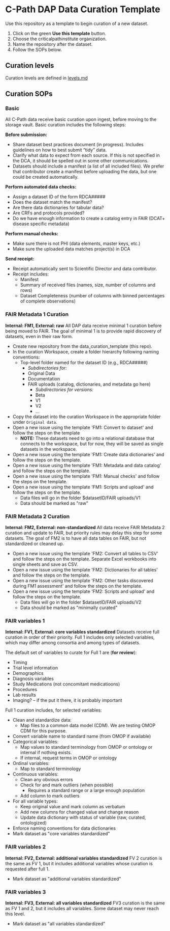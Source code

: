 # C-Path DAP Data Curation Template
Use this repository as a template to begin curation of a new dataset.

1. Click on the green **Use this template** button.
2. Choose the criticalpathinstitute organization.
3. Name the repository after the dataset.
4. Follow the SOPs below.

## Curation levels
Curation levels are defined in [levels.md](https://github.com/criticalpathinstitute/data_curation_template/blob/main/levels.md)

## Curation SOPs

### Basic 
All C-Path data receive basic curation upon ingest, before moving to the storage vault. Basic curation includes the following steps:

**Before submission:**

- Share dataset best practices document (in progress). Includes guidelines on how to best submit “tidy” data. 
- Clarify what data to expect from each source. If this is not specified in the DCA, it should be spelled out in some other communications. 
- Datasets should include a manifest (a list of all included files). We prefer that contributor create a manifest before uploading the data, but one could be created automatically. 

**Perform automated data checks:**

- Assign a dataset ID of the form RDCA##### 
- Does the dataset match the manifest? 
- Are there data dictionaries for tabular data? 
- Are CRFs and protocols provided? 
- Do we have enough information to create a catalog entry in FAIR (DCAT+ disease specific metadata) 

**Perform manual checks:** 

- Make sure there is not PHI (data elements, master keys, etc.)  
- Make sure the uploaded data matches project(s) in DCA 

**Send receipt:**
- Receipt automatically sent to Scientific Director and data contributor.
- Receipt includes: 
    - Manifest 
    - Summary of received files (names, size, number of columns and rows) 
    - Dataset Completeness (number of columns with binned percentages of complete observations) 

### FAIR Metadata 1 Curation
**Internal: FM1, External: raw**
All DAP data receive minimal 1 curation before being moved to FAIR. The goal of minimal 1 is to provide rapid discovery of datasets, even in their raw form.

 - Create new repository from the data_curation_template (this repo).
 - In the curation Workspace, create a folder hierarchy following naming conventions:
    - Top-level folder named for the dataset ID (e.g., RDCA#####)
        - *Subdirectories for:*
        - Original Data
        - Documentation
        - FAIR uploads (catalog, dictionaries, and metadata go here) 
          - *Subdirectories for versions:*
          - Beta 
          - V1 
          - V2 
          - ...
 - Copy the dataset into the curation Workspace in the appropriate folder under `Original data`.
 - Open a new issue using the template 'FM1: Convert to dataset' and follow the steps on the template
     - **NOTE:** These datasets need to go into a relational database that connects to the workspace, but for now, they will be saved as single datasets in the workspace.
 - Open a new issue using the template 'FM1: Create data dictionaries' and follow the steps on the template.
 - Open a new issue using the template 'FM1: Metadata and data catalog' and follow the steps on the template.
 - Open a new issue using the template 'FM1: Manual checks' and follow the steps on the template.
 - Open a new issue using the template 'FM1: Scripts and upload' and follow the steps on the template.
     - Data files will go in the folder $datasetID/FAIR uploads/V1 
     - Data should be marked as "raw"

### FAIR Metadata 2 Curation
**Internal: FM2, External: non-standardized**
All data receive FAIR Metadata 2 curation and update to FAIR, but priority rules may delay this step for some datasets. The goal of FM2 is to have all data tables on FAIR, but not standardized or cleaned up.
- Open a new issue using the template 'FM2: Convert all tables to CSV' and follow the steps on the template. Separate Excel workbooks into single sheets and save as CSV.
- Open a new issue using the template 'FM2: Dictionaries for all tables' and follow the steps on the template.
- Open a new issue using the template 'FM2: Other tasks discovered during FM1 assessment' and follow the steps on the template. 
- Open a new issue using the template 'FM2: Scripts and upload' and follow the steps on the template.
     - Data files will go in the folder $datasetID/FAIR uploads/V2 
     - Data should be marked as "minimally curated"

### FAIR variables 1
**Internal: FV1, External: core variables standardized**
Datasets receive full curation in order of their priority. Full 1 includes only selected variables, which may differ among consortia and among  types of datasets.

The default set of variables to curate for Full 1 are (**for review**): 
- Timing 
- Trial level information 
- Demographics 
- Diagnosis variables 
- Study Medications (not concomitant medicatioons)
- Procedures  
- Lab results
- Imaging? – if the put it there, it is probably important  

Full 1 curation includes, for selected variables:
- Clean and standardize data: 
   - Map files to a common data model (CDM). We are testing OMOP CDM for this purpose.
- Convert variable name to standard name (from OMOP if available) 
- Categorical variables: 
   - Map values to standard terminology from OMOP or ontology or internal if nothing exists. 
   - If internal, request terms in OMOP or ontology 
- Ordinal variables: 
   - Map to standard terminology 
- Continuous variables: 
   - Clean any obvious errors 
   - Check for and mark outliers (when possible) 
      - Requires a standard range or a large enough population 
   - Add column to mark outliers 
- For all variable types: 
   - Keep original value and mark column as verbatum 
   - Add new columns for changed value and change reason 
   - Update data dictionary with status of variable (raw, curated, ontologized) 
- Enforce naming conventions for data dictionaries 
- Mark dataset as "core variables standardized"

### FAIR variables 2
**Internal: FV2, External: additional variables standardized**
FV 2 curation is the same as FV 1, but it includes additional variables whose curation is requested after full 1.
- Mark dataset as "additional variables standardized"

### FAIR variables 3
**Internal: FV3, External: all variables standardized**
FV3 curation is the same as FV 1 and 2, but it includes all variables. Some dataset may never reach this level.
- Mark dataset as "all variables standardized"


